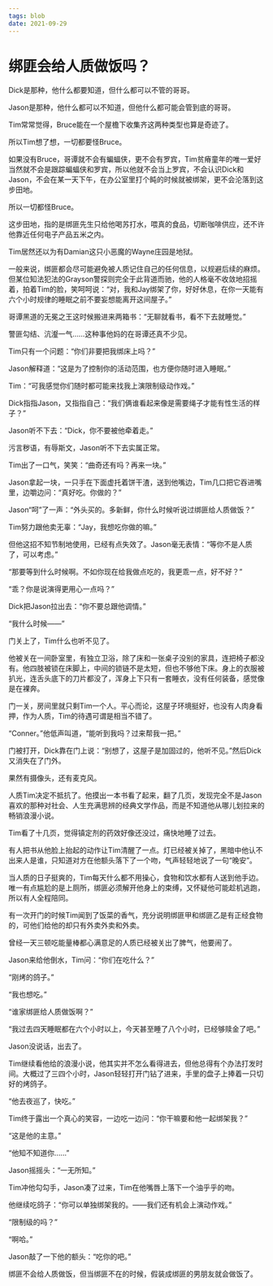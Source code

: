 ```yaml
---
tags: blob
date: 2021-09-29
---
```


# 绑匪会给人质做饭吗？

Dick是那种，他什么都要知道，但什么都可以不管的哥哥。

Jason是那种，他什么都可以不知道，但他什么都可能会管到底的哥哥。

Tim常常觉得，Bruce能在一个屋檐下收集齐这两种类型也算是奇迹了。



所以Tim想了想，一切都要怪Bruce。

如果没有Bruce，哥谭就不会有蝙蝠侠，更不会有罗宾，Tim贫瘠童年的唯一爱好当然就不会是跟踪蝙蝠侠和罗宾，所以他就不会当上罗宾，不会认识Dick和Jason，不会在某一天下午，在办公室里打个盹的时候就被绑架，更不会沦落到这步田地。

所以一切都怪Bruce。

这步田地，指的是绑匪先生只给他喝苏打水，喂真的食品，切断咖啡供应，还不许他靠近任何电子产品五米之内。

Tim居然还以为有Damian这只小恶魔的Wayne庄园是地狱。



一般来说，绑匪都会尽可能避免被人质记住自己的任何信息，以规避后续的麻烦。但某位知法犯法的Grayson警探则完全于此背道而驰，他的人格毫不收敛地招摇着，拍着Tim的脸，笑呵呵说：“对，我和Jay绑架了你，好好休息，在你一天能有六个小时规律的睡眠之前不要妄想能离开这间屋子。”

哥谭黑道的无冕之王这时候搬进来两箱书：“无聊就看书，看不下去就睡觉。”

警匪勾结、沆瀣一气……这种事他妈的在哥谭还真不少见。

Tim只有一个问题：“你们非要把我绑床上吗？”

Jason解释道：“这是为了控制你的活动范围，也方便你随时进入睡眠。”

Tim：“可我感觉你们随时都可能来找我上演限制级动作戏。”

Dick指指Jason，又指指自己：“我们俩谁看起来像是需要绳子才能有性生活的样子？”

Jason听不下去：“Dick，你不要被他牵着走。”

污言秽语，有辱斯文，Jason听不下去实属正常。



Tim出了一口气，笑笑：“曲奇还有吗？再来一块。”

Jason拿起一块，一只手在下面虚托着饼干渣，送到他嘴边，Tim几口把它吞进嘴里，边嚼边问：“真好吃。你做的？”

Jason“呵”了一声：“外头买的。多新鲜，你什么时候听说过绑匪给人质做饭？”

Tim努力跟他卖无辜：“Jay，我想吃你做的嘛。”

但他这招不知节制地使用，已经有点失效了。Jason毫无表情：“等你不是人质了，可以考虑。”

“那要等到什么时候啊。不如你现在给我做点吃的，我更乖一点，好不好？”

“乖？你是说演得更用心一点吗？”

Dick把Jason拉出去：“你不要总跟他调情。”

“我什么时候——”

门关上了，Tim什么也听不见了。



他被关在一间卧室里，有独立卫浴，除了床和一张桌子没别的家具，连把椅子都没有。他四肢被锁在床脚上，中间的锁链不是太短，但也不够他下床。身上的衣服被扒光，连舌头底下的刀片都没了，浑身上下只有一套睡衣，没有任何装备，感觉像是在裸奔。

门一关，房间里就只剩Tim一个人。平心而论，这屋子环境挺好，也没有人肉身看押，作为人质，Tim的待遇可谓是相当不错了。

“Conner。”他低声叫道，“能听到我吗？过来帮我一把。”

门被打开，Dick靠在门上说：“别想了，这屋子是加固过的，他听不见。”然后Dick又消失在了门外。

果然有摄像头，还有麦克风。



人质Tim决定不抵抗了。他摸出一本书看了起来，翻了几页，发现完全不是Jason喜欢的那种对社会、人生充满思辨的经典文学作品，而是不知道他从哪儿划拉来的畅销浪漫小说。

Tim看了十几页，觉得镇定剂的药效好像还没过，痛快地睡了过去。

有人把书从他脸上抬起的动作让Tim清醒了一点。灯已经被关掉了，黑暗中他认不出来人是谁，只知道对方在他额头落下了一个吻，气声轻轻地说了一句“晚安”。



当人质的日子挺爽的，Tim每天什么都不用操心，食物和饮水都有人送到他手边。唯一有点尴尬的是上厕所，绑匪必须解开他身上的束缚，又怀疑他可能趁机逃跑，所以有人全程陪同。

有一次开门的时候Tim闻到了饭菜的香气，充分说明绑匪甲和绑匪乙是有正经食物的，可他们给他的却只有外卖外卖和外卖。

曾经一天三顿吃能量棒都心满意足的人质已经被关出了脾气，他要闹了。

Jason来给他倒水，Tim问：“你们在吃什么？”

“刚烤的鸽子。”

“我也想吃。”

“谁家绑匪给人质做饭啊？”

“我过去四天睡眠都在六个小时以上，今天甚至睡了八个小时，已经够赎金了吧。”

Jason没说话，出去了。

Tim继续看他给的浪漫小说，他其实并不怎么看得进去，但他总得有个办法打发时间。大概过了三四个小时，Jason轻轻打开门钻了进来，手里的盘子上捧着一只切好的烤鸽子。

“他去夜巡了，快吃。”

Tim终于露出一个真心的笑容，一边吃一边问：“你干嘛要和他一起绑架我？”

“这是他的主意。”

“他知不知道你……”

Jason摇摇头：“一无所知。”

Tim冲他勾勾手，Jason凑了过来，Tim在他嘴唇上落下一个油乎乎的吻。

他继续吃鸽子：“你可以单独绑架我的。——我们还有机会上演动作戏。”

“限制级的吗？”

“啊哈。”

Jason敲了一下他的额头：“吃你的吧。”



绑匪不会给人质做饭，但当绑匪不在的时候，假装成绑匪的男朋友就会做饭了。
